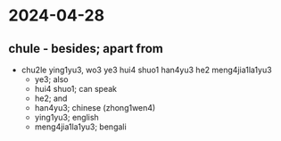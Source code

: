 # 2024-04-28

## chule - besides; apart from

-  chu2le ying1yu3, wo3 ye3 hui4 shuo1 han4yu3 he2 meng4jia1la1yu3
	- ye3; also
	- hui4 shuo1; can speak
	- he2; and
	- han4yu3; chinese (zhong1wen4)
	- ying1yu3; english
	- meng4jia1la1yu3; bengali
